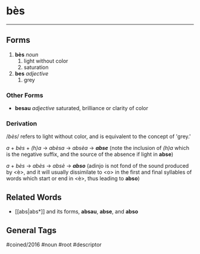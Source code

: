 # bès
---

## Forms
1. **bès** _noun_
	1. light without color
	2. saturation
2. **bes** _adjective_
	1. grey

### Other Forms ###

- **besau** _adjective_ saturated, brilliance or clarity of color

### Derivation ###

/_bès_/ refers to light without color, and is equivalent to the concept of 'grey.'

_a_ + _bès_ + _(h)a_ -> _abèsa_ -> _absèa_ -> **_abse_** (note the inclusion of _(h)a_ which is the negative suffix, and the source of the absence if light in **abse**)

_a_ + _bès_ -> _abès_ -> _absè_ -> **_abso_** (adinjo is not fond of the sound produced by \<è\>, and it will usually dissimilate to \<o\> in the first and final syllables of words which start or end in \<è\>, thus leading to **abso**)

## Related Words

- [[abs|abs*]] and its forms, **absau**, **abse**, and **abso**

## General Tags

#coined/2016 #noun #root #descriptor 